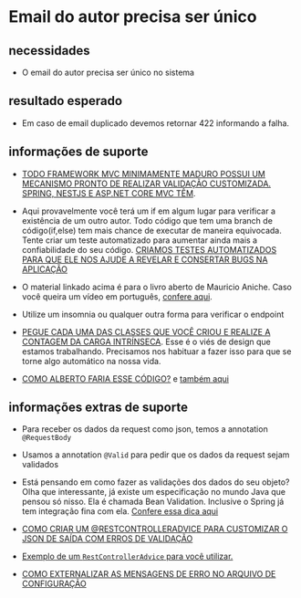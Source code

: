 # Email do autor precisa ser único

## necessidades

* O email do autor precisa ser único no sistema

## resultado esperado

* Em caso de email duplicado devemos retornar 422 informando a falha. 

## informações de suporte

* [TODO FRAMEWORK MVC MINIMAMENTE MADURO POSSUI UM MECANISMO PRONTO DE REALIZAR VALIDAÇÃO CUSTOMIZADA. SPRING, NESTJS E ASP.NET CORE MVC TÊM](../informacao-suporte-design/validacao-precisa-ser-suportada-fw.md).

* Aqui provavelmente você terá um if em algum lugar para verificar a existência de um outro autor. Todo código que tem uma branch de código(if,else) tem mais chance de executar de maneira equivocada. Tente criar um teste automatizado para aumentar ainda mais a confiabilidade do seu código. [CRIAMOS TESTES AUTOMATIZADOS PARA QUE ELE NOS AJUDE A REVELAR E CONSERTAR BUGS NA APLICAÇÃO](https://sttp.site/chapters/getting-started/why-software-testing.html) 

* O material linkado acima é para o livro aberto de Mauricio Aniche. Caso você queira um vídeo em português, [confere aqui](https://youtu.be/2HxTm5th96s). 

* Utilize um insomnia ou qualquer outra forma para verificar o endpoint

* [PEGUE CADA UMA DAS CLASSES QUE VOCÊ CRIOU E REALIZE A CONTAGEM DA CARGA INTRÍNSECA](../informacao-suporte-design/treino-contagem-carga-intrinseca.md). Esse é o viés de design que estamos trabalhando. Precisamos nos habituar a fazer isso para que se torne algo automático na nossa vida.

* [COMO ALBERTO FARIA ESSE CÓDIGO?](https://github.com/asouza/jornada-deveficiente-casa-do-codigo/blob/eb6f3fec10d2801a076127cf74b2ec81cf54aeb2/src/main/java/com/deveficiente/casadocodigov2/novoautor/ProibeEmailDuplicadoAutorValidator.java) e [também aqui](https://github.com/asouza/jornada-deveficiente-casa-do-codigo/blob/eb6f3fec10d2801a076127cf74b2ec81cf54aeb2/src/main/java/com/deveficiente/casadocodigov2/novoautor/AutoresController.java) 

## informações extras de suporte
* Para receber os dados da request como json, temos a annotation ```@RequestBody```

* Usamos a annotation ```@Valid``` para pedir que os dados da request sejam validados

* Está pensando em como fazer as validações dos dados do seu objeto? Olha que interessante, já existe um especificação no mundo Java que pensou só nisso. Ela é chamada Bean Validation. Inclusive o Spring já tem integração fina com ela. [Confere essa dica aqui](../informacao_suporte/bean-validation.md)

* [COMO CRIAR UM @RESTCONTROLLERADVICE PARA CUSTOMIZAR O JSON DE SAÍDA COM ERROS DE VALIDAÇÃO](../informacao_suporte/error-spring.md)

* [Exemplo de um ```RestControllerAdvice``` para você utilizar.](https://github.com/asouza/jornada-deveficiente-casa-do-codigo/blob/master/src/main/java/com/deveficiente/casadocodigov2/compartilhado/ValidationErrorHandler.java) 

* [COMO EXTERNALIZAR AS MENSAGENS DE ERRO NO ARQUIVO DE CONFIGURAÇÃO](../informacao_suporte/externaliza-mensagens-properties.md)


